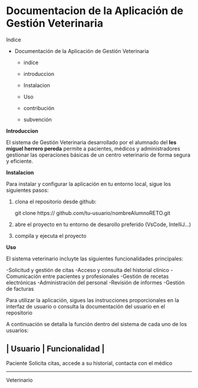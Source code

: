 # Documentacion de la Aplicación de Gestión Veterinaria

Indice

- Documentación de la Aplicación de Gestión Veterinaria

  - indice
    
  - introduccion
 
  - Instalacion
 
  - Uso
 
  - contribución
 
  - subvención
 
    
   
**Introduccion**

El sistema de Gestión Veterinaria desarrollado por el alumnado del **Ies miguel herrero pereda** permite a pacientes, médicos y administradores gestionar las operaciones básicas de un centro veterinario de forma segura y eficiente.

**Instalacion**

Para instalar y configurar la aplicación en tu entorno local, sigue los siguientes pasos:
1. clona el repositorio desde github:
   
   git clone https:// github.com/tu-usuario/nombreAlumnoRETO.git
   
2. abre el proyecto en tu entorno de desarollo preferido (VsCode, IntelliJ...)
   
3. compila y ejecuta el proyecto

**Uso**

El sistema veterinario incluyte las siguientes funcionalidades principales:

  -Solicitud y gestión de citas
  -Acceso y consulta del historial clínico
  -Comunicación entre pacientes y profesionales
  -Gestión de recetas electrónicas
  -Administración del personal
  -Revisión de informes
  -Gestión de facturas

Para utilizar la aplicación, sigues las instrucciones proporcionales en la interfaz de usuario o consulta la documentación del usuario en el repositorio

A continuación se detalla la función dentro del sistema de cada uno de los usuarios:

| **Usuario** | **Funcionalidad** |
-------------------------------------------------------------
Paciente         Solicita citas, accede a su historial, contacta con el médico

---------------------------------------------------------------

Veterinario 
